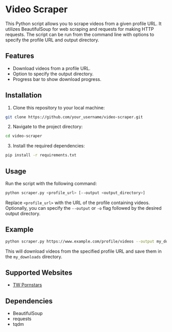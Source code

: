 # Video Scraper

This Python script allows you to scrape videos from a given profile URL. It utilizes BeautifulSoup for web scraping and requests for making HTTP requests. The script can be run from the command line with options to specify the profile URL and output directory.

## Features

- Download videos from a profile URL.
- Option to specify the output directory.
- Progress bar to show download progress.

## Installation

1. Clone this repository to your local machine:

```bash
git clone https://github.com/your_username/video-scraper.git
```

2. Navigate to the project directory:

```bash
cd video-scraper
```

3. Install the required dependencies:

```bash
pip install -r requirements.txt
```

## Usage

Run the script with the following command:

```bash
python scraper.py <profile_url> [--output <output_directory>]
```

Replace `<profile_url>` with the URL of the profile containing videos. Optionally, you can specify the `--output` or `-o` flag followed by the desired output directory.

## Example

```bash
python scraper.py https://www.example.com/profile/videos --output my_downloads
```

This will download videos from the specified profile URL and save them in the `my_downloads` directory.

## Supported Websites

- [TW Pornstars](https://www.twpornstars.com/)

## Dependencies

- BeautifulSoup
- requests
- tqdm


